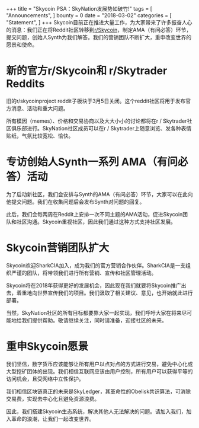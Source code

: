 +++
title = "Skycoin PSA：SkyNation发展势如破竹!"
tags = [ "Announcements", ]
bounty = 0
date = "2018-03-02"
categories = [ "Statement", ]
+++
Skycoin目前正在推进大量工作，为大家带来了许多振奋人心的消息：我们正在将Reddit社区转移到[r/Skycoin](http://www.reddit.com/r/skycoin)，制定AMA（有问必答）环节，提交问题，创始人Synth为我们解答。我们的营销团队不断扩大，重申改变世界的愿景和使命。




#  新的官方r/Skycoin和 r/Skytrader Reddits

旧的r/skycoinproject reddit子板块于3月5日关闭。这个reddit社区将用于发布官方消息、活动和重大问题。


所有模因（memes）、价格和交易协商以及大大小小的讨论都将在r / Skytrader社区俱乐部进行。SkyNation社区成员可以在r / Skytrader上随意浏览、发各种表情贴纸，气氛比较宽松、愉快。


# 专访创始人Synth一系列 AMA（有问必答）活动

为了启动新社区，我们会安排与Synth的AMA（有问必答）环节，大家可以在此向他提交问题。我们在收集问题后会发布Synth对问题的回复。


此后，我们会每两周在Reddit上安排一次不同主题的AMA活动，促进Skycoin团队和社区沟通。Skycoin重视社区，因此我们通过这种方式支持社区发展。


#  Skycoin营销团队扩大



Skycoin欢迎SharkCIA加入，成为我们的官方营销合作伙伴。SharkCIA是一支组织严谨的团队，将带领我们进行所有营销、宣传和社区管理活动。


Skycoin将在2018年获得更好的发展机会，因此现在我们就要将Skycoin推广出去，着重地向世界宣传我们的项目。我们汲取了相关建议、意见，也开始就此进行部署。


当然，SkyNation社区的所有目标都要靠大家一起实现，我们呼吁大家在将来尽可能地给我们提供帮助。敬请继续关注，同时请准备，迎接社区的未来。




#  重申Skycoin愿景



我们坚信，数字货币应该能够让所有用户以点对点的方式进行交易，避免中心化或大型挖矿团体的出现。我们相信互联网应该由用户控制，所有用户可以获得平等的访问机会，且受网络中立性保护。


我们相信区块链真正的未来是SkyLedger，其革命性的Obelisk共识算法，可消除交易费，实现去中心化且避免资源浪费。

因此，我们搭建Skycoin生态系统，解决其他人无法解决的问题。请加入我们，加入革命的浪潮，让我们一起改变世界。
